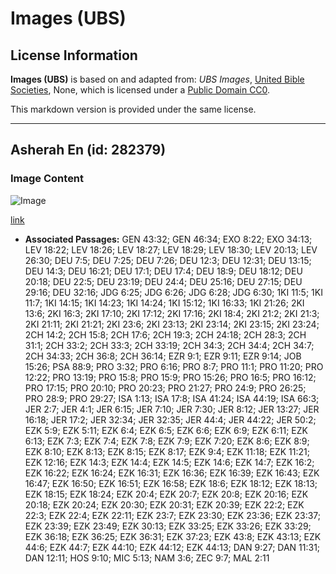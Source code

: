 # Images (UBS)

## License Information

**Images (UBS)** is based on and adapted from: _UBS Images_, [United Bible Societies](https://unitedbiblesocieties.org/), None, which is licensed under a [Public Domain CC0](https://creativecommons.org/public-domain/cc0/).

This markdown version is provided under the same license.



--------------------------------

## Asherah En (id: 282379)

### Image Content

![Image](https://cdn.aquifer.bible/aquifer-content/resources/Media/WEB-0464_asherah_en.jpg)

[link](https://cdn.aquifer.bible/aquifer-content/resources/Media/WEB-0464_asherah_en.jpg)

* **Associated Passages:** GEN 43:32; GEN 46:34; EXO 8:22; EXO 34:13; LEV 18:22; LEV 18:26; LEV 18:27; LEV 18:29; LEV 18:30; LEV 20:13; LEV 26:30; DEU 7:5; DEU 7:25; DEU 7:26; DEU 12:3; DEU 12:31; DEU 13:15; DEU 14:3; DEU 16:21; DEU 17:1; DEU 17:4; DEU 18:9; DEU 18:12; DEU 20:18; DEU 22:5; DEU 23:19; DEU 24:4; DEU 25:16; DEU 27:15; DEU 29:16; DEU 32:16; JDG 6:25; JDG 6:26; JDG 6:28; JDG 6:30; 1KI 11:5; 1KI 11:7; 1KI 14:15; 1KI 14:23; 1KI 14:24; 1KI 15:12; 1KI 16:33; 1KI 21:26; 2KI 13:6; 2KI 16:3; 2KI 17:10; 2KI 17:12; 2KI 17:16; 2KI 18:4; 2KI 21:2; 2KI 21:3; 2KI 21:11; 2KI 21:21; 2KI 23:6; 2KI 23:13; 2KI 23:14; 2KI 23:15; 2KI 23:24; 2CH 14:2; 2CH 15:8; 2CH 17:6; 2CH 19:3; 2CH 24:18; 2CH 28:3; 2CH 31:1; 2CH 33:2; 2CH 33:3; 2CH 33:19; 2CH 34:3; 2CH 34:4; 2CH 34:7; 2CH 34:33; 2CH 36:8; 2CH 36:14; EZR 9:1; EZR 9:11; EZR 9:14; JOB 15:26; PSA 88:9; PRO 3:32; PRO 6:16; PRO 8:7; PRO 11:1; PRO 11:20; PRO 12:22; PRO 13:19; PRO 15:8; PRO 15:9; PRO 15:26; PRO 16:5; PRO 16:12; PRO 17:15; PRO 20:10; PRO 20:23; PRO 21:27; PRO 24:9; PRO 26:25; PRO 28:9; PRO 29:27; ISA 1:13; ISA 17:8; ISA 41:24; ISA 44:19; ISA 66:3; JER 2:7; JER 4:1; JER 6:15; JER 7:10; JER 7:30; JER 8:12; JER 13:27; JER 16:18; JER 17:2; JER 32:34; JER 32:35; JER 44:4; JER 44:22; JER 50:2; EZK 5:9; EZK 5:11; EZK 6:4; EZK 6:5; EZK 6:6; EZK 6:9; EZK 6:11; EZK 6:13; EZK 7:3; EZK 7:4; EZK 7:8; EZK 7:9; EZK 7:20; EZK 8:6; EZK 8:9; EZK 8:10; EZK 8:13; EZK 8:15; EZK 8:17; EZK 9:4; EZK 11:18; EZK 11:21; EZK 12:16; EZK 14:3; EZK 14:4; EZK 14:5; EZK 14:6; EZK 14:7; EZK 16:2; EZK 16:22; EZK 16:24; EZK 16:31; EZK 16:36; EZK 16:39; EZK 16:43; EZK 16:47; EZK 16:50; EZK 16:51; EZK 16:58; EZK 18:6; EZK 18:12; EZK 18:13; EZK 18:15; EZK 18:24; EZK 20:4; EZK 20:7; EZK 20:8; EZK 20:16; EZK 20:18; EZK 20:24; EZK 20:30; EZK 20:31; EZK 20:39; EZK 22:2; EZK 22:3; EZK 22:4; EZK 22:11; EZK 23:7; EZK 23:30; EZK 23:36; EZK 23:37; EZK 23:39; EZK 23:49; EZK 30:13; EZK 33:25; EZK 33:26; EZK 33:29; EZK 36:18; EZK 36:25; EZK 36:31; EZK 37:23; EZK 43:8; EZK 43:13; EZK 44:6; EZK 44:7; EZK 44:10; EZK 44:12; EZK 44:13; DAN 9:27; DAN 11:31; DAN 12:11; HOS 9:10; MIC 5:13; NAM 3:6; ZEC 9:7; MAL 2:11

